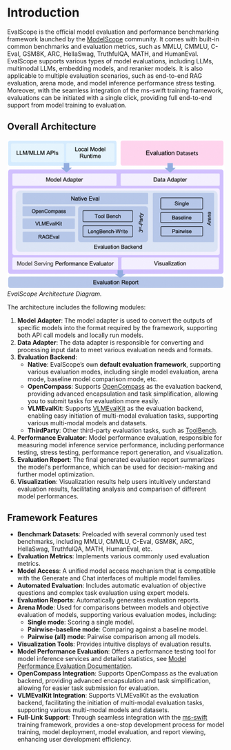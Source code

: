 # Introduction
EvalScope is the official model evaluation and performance benchmarking framework launched by the [ModelScope](https://modelscope.cn/) community. It comes with built-in common benchmarks and evaluation metrics, such as MMLU, CMMLU, C-Eval, GSM8K, ARC, HellaSwag, TruthfulQA, MATH, and HumanEval. EvalScope supports various types of model evaluations, including LLMs, multimodal LLMs, embedding models, and reranker models. It is also applicable to multiple evaluation scenarios, such as end-to-end RAG evaluation, arena mode, and model inference performance stress testing. Moreover, with the seamless integration of the ms-swift training framework, evaluations can be initiated with a single click, providing full end-to-end support from model training to evaluation.

## Overall Architecture
![EvalScope Architecture Diagram](../_static/images/evalscope_framework.png)
*EvalScope Architecture Diagram.*

The architecture includes the following modules:
1. **Model Adapter**: The model adapter is used to convert the outputs of specific models into the format required by the framework, supporting both API call models and locally run models.
2. **Data Adapter**: The data adapter is responsible for converting and processing input data to meet various evaluation needs and formats.
3. **Evaluation Backend**: 
    - **Native**: EvalScope’s own **default evaluation framework**, supporting various evaluation modes, including single model evaluation, arena mode, baseline model comparison mode, etc.
    - **OpenCompass**: Supports [OpenCompass](https://github.com/open-compass/opencompass) as the evaluation backend, providing advanced encapsulation and task simplification, allowing you to submit tasks for evaluation more easily.
    - **VLMEvalKit**: Supports [VLMEvalKit](https://github.com/open-compass/VLMEvalKit) as the evaluation backend, enabling easy initiation of multi-modal evaluation tasks, supporting various multi-modal models and datasets.
    - **ThirdParty**: Other third-party evaluation tasks, such as [ToolBench](../third_party/toolbench.md).
4. **Performance Evaluator**: Model performance evaluation, responsible for measuring model inference service performance, including performance testing, stress testing, performance report generation, and visualization.
5. **Evaluation Report**: The final generated evaluation report summarizes the model's performance, which can be used for decision-making and further model optimization.
6. **Visualization**: Visualization results help users intuitively understand evaluation results, facilitating analysis and comparison of different model performances.

## Framework Features
- **Benchmark Datasets**: Preloaded with several commonly used test benchmarks, including MMLU, CMMLU, C-Eval, GSM8K, ARC, HellaSwag, TruthfulQA, MATH, HumanEval, etc.
- **Evaluation Metrics**: Implements various commonly used evaluation metrics.
- **Model Access**: A unified model access mechanism that is compatible with the Generate and Chat interfaces of multiple model families.
- **Automated Evaluation**: Includes automatic evaluation of objective questions and complex task evaluation using expert models.
- **Evaluation Reports**: Automatically generates evaluation reports.
- **Arena Mode**: Used for comparisons between models and objective evaluation of models, supporting various evaluation modes, including:
  - **Single mode**: Scoring a single model.
  - **Pairwise-baseline mode**: Comparing against a baseline model.
  - **Pairwise (all) mode**: Pairwise comparison among all models.
- **Visualization Tools**: Provides intuitive displays of evaluation results.
- **Model Performance Evaluation**: Offers a performance testing tool for model inference services and detailed statistics, see [Model Performance Evaluation Documentation](../user_guides/stress_test.md).
- **OpenCompass Integration**: Supports OpenCompass as the evaluation backend, providing advanced encapsulation and task simplification, allowing for easier task submission for evaluation.
- **VLMEvalKit Integration**: Supports VLMEvalKit as the evaluation backend, facilitating the initiation of multi-modal evaluation tasks, supporting various multi-modal models and datasets.
- **Full-Link Support**: Through seamless integration with the [ms-swift](https://github.com/modelscope/ms-swift) training framework, provides a one-stop development process for model training, model deployment, model evaluation, and report viewing, enhancing user development efficiency.